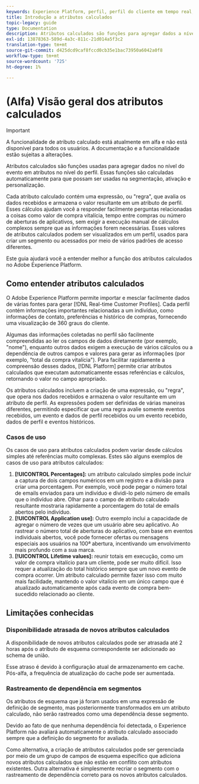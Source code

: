 ```yaml
---
keywords: Experience Platform, perfil, perfil do cliente em tempo real, solução de problemas, API
title: Introdução a atributos calculados
topic-legacy: guide
type: Documentation
description: Atributos calculados são funções para agregar dados a nível de evento em atributos a nível de perfil. Essas funções são calculadas automaticamente para que possam ser usadas na segmentação, ativação e personalização.
exl-id: 13878363-589d-4a3c-811c-21d014a5f3c2
translation-type: tm+mt
source-git-commit: d425dcd9caf8fccd0cb35e1bac73950a6042a0f8
workflow-type: tm+mt
source-wordcount: '725'
ht-degree: 1%

---
```


# (Alfa) Visão geral dos atributos calculados

>[!IMPORTANT]
>
>A funcionalidade de atributo calculado está atualmente em alfa e não está disponível para todos os usuários. A documentação e a funcionalidade estão sujeitas a alterações.

Atributos calculados são funções usadas para agregar dados no nível do evento em atributos no nível do perfil. Essas funções são calculadas automaticamente para que possam ser usadas na segmentação, ativação e personalização.

Cada atributo calculado contém uma expressão, ou &quot;regra&quot;, que avalia os dados recebidos e armazena o valor resultante em um atributo de perfil. Esses cálculos ajudam você a responder facilmente perguntas relacionadas a coisas como valor de compra vitalícia, tempo entre compras ou número de aberturas de aplicativos, sem exigir a execução manual de cálculos complexos sempre que as informações forem necessárias. Esses valores de atributos calculados podem ser visualizados em um perfil, usados para criar um segmento ou acessados por meio de vários padrões de acesso diferentes.

Este guia ajudará você a entender melhor a função dos atributos calculados no Adobe Experience Platform.

## Como entender atributos calculados

O Adobe Experience Platform permite importar e mesclar facilmente dados de várias fontes para gerar [!DNL Real-time Customer Profiles]. Cada perfil contém informações importantes relacionadas a um indivíduo, como informações de contato, preferências e histórico de compras, fornecendo uma visualização de 360 graus do cliente.

Algumas das informações coletadas no perfil são facilmente compreendidas ao ler os campos de dados diretamente (por exemplo, &quot;nome&quot;), enquanto outros dados exigem a execução de vários cálculos ou a dependência de outros campos e valores para gerar as informações (por exemplo, &quot;total da compra vitalícia&quot;). Para facilitar rapidamente a compreensão desses dados, [!DNL Platform] permite criar atributos calculados que executam automaticamente essas referências e cálculos, retornando o valor no campo apropriado.

Os atributos calculados incluem a criação de uma expressão, ou &quot;regra&quot;, que opera nos dados recebidos e armazena o valor resultante em um atributo de perfil. As expressões podem ser definidas de várias maneiras diferentes, permitindo especificar que uma regra avalie somente eventos recebidos, um evento e dados de perfil recebidos ou um evento recebido, dados de perfil e eventos históricos.

### Casos de uso

Os casos de uso para atributos calculados podem variar desde cálculos simples até referências muito complexas. Estes são alguns exemplos de casos de uso para atributos calculados:

1. **[!UICONTROL Percentages]:** um atributo calculado simples pode incluir a captura de dois campos numéricos em um registro e a divisão para criar uma porcentagem. Por exemplo, você pode pegar o número total de emails enviados para um indivíduo e dividi-lo pelo número de emails que o indivíduo abre. Olhar para o campo de atributo calculado resultante mostraria rapidamente a porcentagem do total de emails abertos pelo indivíduo.
1. **[!UICONTROL Application use]:** Outro exemplo inclui a capacidade de agregar o número de vezes que um usuário abre seu aplicativo. Ao rastrear o número total de aberturas do aplicativo, com base em eventos individuais abertos, você pode fornecer ofertas ou mensagens especiais aos usuários na 100ª abertura, incentivando um envolvimento mais profundo com a sua marca.
1. **[!UICONTROL Lifetime values]:** reunir totais em execução, como um valor de compra vitalício para um cliente, pode ser muito difícil. Isso requer a atualização do total histórico sempre que um novo evento de compra ocorrer. Um atributo calculado permite fazer isso com muito mais facilidade, mantendo o valor vitalício em um único campo que é atualizado automaticamente após cada evento de compra bem-sucedido relacionado ao cliente.

## Limitações conhecidas

### Disponibilidade atrasada de novos atributos calculados

A disponibilidade de novos atributos calculados pode ser atrasada até 2 horas após o atributo de esquema correspondente ser adicionado ao schema de união.

Esse atraso é devido à configuração atual de armazenamento em cache. Pós-alfa, a frequência de atualização do cache pode ser aumentada.

### Rastreamento de dependência em segmentos

Os atributos de esquema que já foram usados em uma expressão de definição de segmento, mas posteriormente transformados em um atributo calculado, não serão rastreados como uma dependência desse segmento.

Devido ao fato de que nenhuma dependência foi detectada, o Experience Platform não avaliará automaticamente o atributo calculado associado sempre que a definição do segmento for avaliada.

Como alternativa, a criação de atributos calculados pode ser gerenciada por meio de um grupo de campos de esquema específico que adiciona novos atributos calculados que não estão em conflito com atributos existentes. Outra alternativa é simplesmente recriar o segmento com o rastreamento de dependência correto para os novos atributos calculados.
